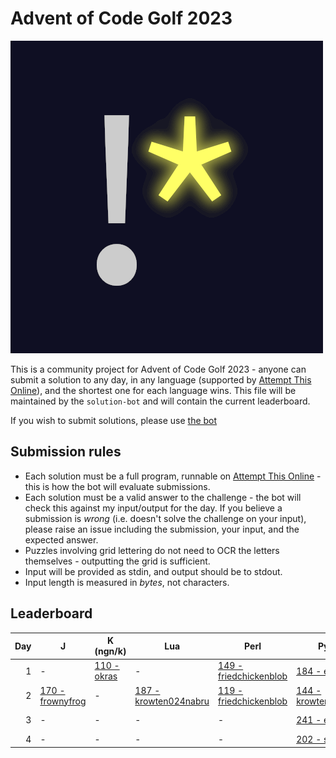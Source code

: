 # Advent of Code Golf 2023

![Advent of Code Golf icon](./advent-of-code-golf.png)

This is a community project for Advent of Code Golf 2023 - anyone can submit a
solution to any day, in any language (supported by [Attempt This
Online](https://ato.pxeger.com)), and the shortest one for each language wins.
This file will be maintained by the `solution-bot` and will contain the current
leaderboard.

If you wish to submit solutions, please use [the bot](https://discord.com/api/oauth2/authorize?client_id=1179753478214651915&permissions=0&scope=bot)

## Submission rules

- Each solution must be a full program, runnable on [Attempt This
  Online](https://ato.pxeger.com) -  this is how the bot will evaluate submissions.
- Each solution must be a valid answer to the challenge - the bot will check this
  against my input/output for the day. If you believe a submission is *wrong*
  (i.e. doesn't solve the challenge on your input), please raise an issue
  including the submission, your input, and the expected answer.
- Puzzles involving grid lettering do not need to OCR the letters themselves -
  outputting the grid is sufficient.
- Input will be provided as stdin, and output should be to stdout.
- Input length is measured in *bytes*, not characters.

## Leaderboard

Day | J | K (ngn/k) | Lua | Perl | Python | Python (Orthoplex)
--: | --- | --- | --- | --- | --- | ---
1 | - | [110 - okras](./solutions/1/K%20%28ngn/k%29) | - | [149 - friedchickenblob](./solutions/1/Perl) | [184 - eniraa](./solutions/1/Python) | [714 - orthoplex](./solutions/1/Python%20%28Orthoplex%29)
2 | [170 - frownyfrog](./solutions/2/J) | - | [187 - krowten024nabru](./solutions/2/Lua) | [119 - friedchickenblob](./solutions/2/Perl) | [144 - krowten024nabru](./solutions/2/Python) | [752 - orthoplex](./solutions/2/Python%20%28Orthoplex%29)
3 | - | - | - | - | [241 - eniraa](./solutions/3/Python) | [3681 - orthoplex](./solutions/3/Python%20%28Orthoplex%29)
4 | - | - | - | - | [202 - starwort](./solutions/4/Python) | -
